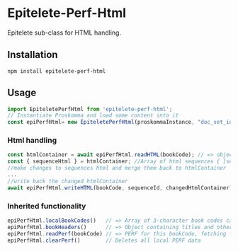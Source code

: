 # Epitelete-Perf-Html
Epitelete sub-class for HTML handling.

## Installation
```shell
npm install epitelete-perf-html
```

## Usage
```js
import EpiteletePerfHtml from 'epitelete-perf-html';
// Instantiate Proskomma and load some content into it
const epiPerfHtml= new EpiteletePerfHtml(proskommaInstance, "doc_set_id");
```

### Html handling
```js
const htmlContainer = await epiPerfHtml.readHTML(bookCode); // => object { docSetId, mainSequenceId, headers, sequenceHtml };
const { sequenceHtml } = htmlContainer; //Array of html sequences { [sequenceId] : '<sequence html>'}
//make changes to sequences html and merge them back to htmlContainer
...
//write back the changed htmlContainer
await epiPerfHtml.writeHTML(bookCode, sequenceId, changedHtmlContainer);
```

### Inherited functionality
```js
epiPerfHtml.localBookCodes()   // => Array of 3-character book codes cached in Epitelete
epiPerfHtml.bookHeaders()      // => Object containing titles and other headers for each bookCode in Proskomma
epiPerfHtml.readPerf(bookCode) // => PERF for this bookCode, fetching from Proskomma if necessary
epiPerfHtml.clearPerf()        // Deletes all local PERF data
```